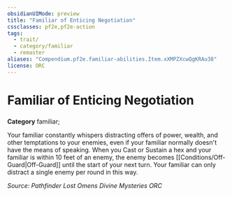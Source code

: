 ```yaml
---
obsidianUIMode: preview
title: "Familiar of Enticing Negotiation"
cssclasses: pf2e,pf2e-action
tags:
  - trait/
  - category/familiar
  - remaster
aliases: "Compendium.pf2e.familiar-abilities.Item.xXMPZXcwQgKRAu38"
license: ORC
---
```

# Familiar of Enticing Negotiation

### 

**Category** familiar; 




Your familiar constantly whispers distracting offers of power, wealth, and other temptations to your enemies, even if your familiar normally doesn't have the means of speaking. When you Cast or Sustain a hex and your familiar is within 10 feet of an enemy, the enemy becomes [[Conditions/Off-Guard|Off-Guard]] until the start of your next turn. Your familiar can only distract a single enemy per round in this way.

*Source: Pathfinder Lost Omens Divine Mysteries*
*ORC*